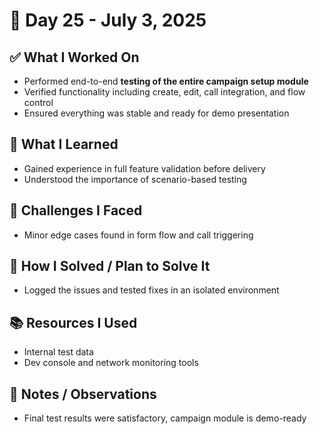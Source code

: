 # 📅 Day 25 - July 3, 2025

## ✅ What I Worked On
- Performed end-to-end **testing of the entire campaign setup module**
- Verified functionality including create, edit, call integration, and flow control
- Ensured everything was stable and ready for demo presentation

## 🧠 What I Learned
- Gained experience in full feature validation before delivery
- Understood the importance of scenario-based testing

## 🧩 Challenges I Faced
- Minor edge cases found in form flow and call triggering

## 🔧 How I Solved / Plan to Solve It
- Logged the issues and tested fixes in an isolated environment

## 📚 Resources I Used
- Internal test data
- Dev console and network monitoring tools

## 💬 Notes / Observations
- Final test results were satisfactory, campaign module is demo-ready
